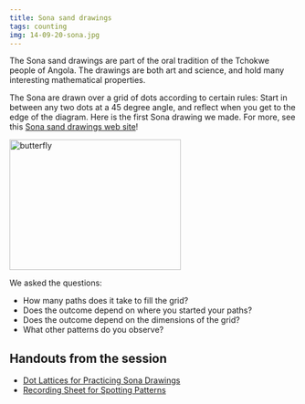 ```yaml
---
title: Sona sand drawings
tags: counting
img: 14-09-20-sona.jpg
---
```


The Sona sand drawings are part of the oral tradition of the Tchokwe people of Angola. The drawings are both art and science, and hold many interesting mathematical properties.<!--more-->

The Sona are drawn over a grid of dots according to certain rules: Start in between any two dots at a 45 degree angle, and reflect when you get to the edge of the diagram. Here is the first Sona drawing we made. For more, see this <a href="http://www.africafederation.net/Tchokwe_Art.htm">Sona sand drawings web site</a>!

<img class="aligncenter size-medium wp-image-186" src="{{ site.baseurl }}/assets/butterfly-300x229.jpg" alt="butterfly" width="300" height="229" />

We asked the questions:

* How many paths does it take to fill the grid?
* Does the outcome depend on where you started your paths?
* Does the outcome depend on the dimensions of the grid?
* What other patterns do you observe?

## Handouts from the session

* <a href="{{ site.bmc-handouts-base }}/sona-dots-1.pdf">Dot Lattices for Practicing Sona Drawings</a>
* <a href="{{ site.bmc-handouts-base }}/sona-data.pdf">Recording Sheet for Spotting Patterns</a>
